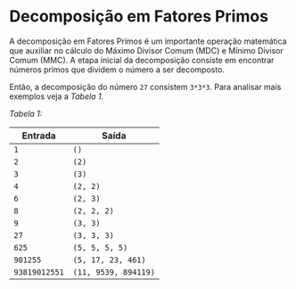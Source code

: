 # Decomposição em Fatores Primos

A decomposição em Fatores Primos é um importante operação matemática que auxiliar no cálculo do Máximo Divisor Comum (MDC) e Mínimo Divisor Comum (MMC). A etapa inicial da decomposição consiste em encontrar números primos que dividem o número a ser decomposto.

Então, a decomposição do número `27` consistem `3*3*3`. Para analisar mais exemplos veja a _Tabela 1_.

_Tabela 1:_

| Entrada       | Saída                |
| ------------- | -------------------- |
| `1`           | `()`                 |
| `2`           | `(2)`                |
| `3`           | `(3)`                |
| `4`           | `(2, 2)`             |
| `6`           | `(2, 3)`             |
| `8`           | `(2, 2, 2)`          |
| `9`           | `(3, 3)`             |
| `27`          | `(3, 3, 3)`          |
| `625`         | `(5, 5, 5, 5)`       |
| `901255`      | `(5, 17, 23, 461)`   |
| `93819012551` | `(11, 9539, 894119)` |
